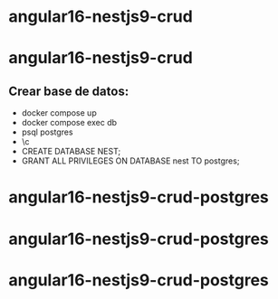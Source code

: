 # angular16-nestjs9-crud
# angular16-nestjs9-crud
## Crear base de datos:
* docker compose up
* docker compose exec db
* psql postgres
* \c
* CREATE DATABASE NEST;
* GRANT ALL PRIVILEGES ON DATABASE nest TO postgres;
# angular16-nestjs9-crud-postgres
# angular16-nestjs9-crud-postgres
# angular16-nestjs9-crud-postgres
